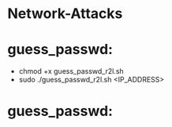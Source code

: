# Network-Attacks

# guess_passwd:
  - chmod +x guess_passwd_r2l.sh
  - sudo ./guess_passwd_r2l.sh <IP_ADDRESS>
# guess_passwd:
